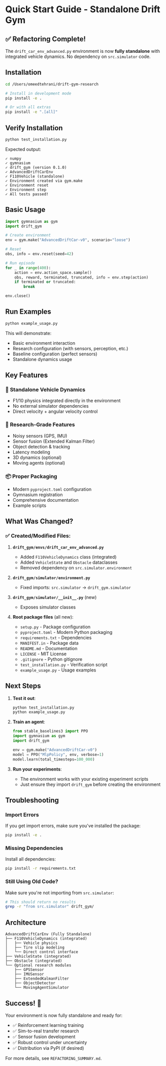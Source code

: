 # Quick Start Guide - Standalone Drift Gym

## ✅ Refactoring Complete!

The `drift_car_env_advanced.py` environment is now **fully standalone** with integrated vehicle dynamics. No dependency on `src.simulator` code.

## Installation

```bash
cd /Users/omeedtehrani/drift-gym-research

# Install in development mode
pip install -e .

# Or with all extras
pip install -e ".[all]"
```

## Verify Installation

```bash
python test_installation.py
```

Expected output:
```
✓ numpy
✓ gymnasium
✓ drift_gym (version 0.1.0)
✓ AdvancedDriftCarEnv
✓ F110Vehicle (standalone)
✓ Environment created via gym.make
✓ Environment reset
✓ Environment step
✓ All tests passed!
```

## Basic Usage

```python
import gymnasium as gym
import drift_gym

# Create environment
env = gym.make("AdvancedDriftCar-v0", scenario="loose")

# Reset
obs, info = env.reset(seed=42)

# Run episode
for _ in range(400):
    action = env.action_space.sample()
    obs, reward, terminated, truncated, info = env.step(action)
    if terminated or truncated:
        break

env.close()
```

## Run Examples

```bash
python example_usage.py
```

This will demonstrate:
- Basic environment interaction
- Research configuration (with sensors, perception, etc.)
- Baseline configuration (perfect sensors)
- Standalone dynamics usage

## Key Features

### 🔧 **Standalone Vehicle Dynamics**
- F1/10 physics integrated directly in the environment
- No external simulator dependencies
- Direct velocity + angular velocity control

### 🎯 **Research-Grade Features**
- Noisy sensors (GPS, IMU)
- Sensor fusion (Extended Kalman Filter)
- Object detection & tracking
- Latency modeling
- 3D dynamics (optional)
- Moving agents (optional)

### 📦 **Proper Packaging**
- Modern `pyproject.toml` configuration
- Gymnasium registration
- Comprehensive documentation
- Example scripts

## What Was Changed?

### ✅ Created/Modified Files:
1. **`drift_gym/envs/drift_car_env_advanced.py`**
   - Added `F110VehicleDynamics` class (integrated)
   - Added `VehicleState` and `Obstacle` dataclasses
   - Removed dependency on `src.simulator.environment`

2. **`drift_gym/simulator/environment.py`**
   - Fixed imports: `src.simulator` → `drift_gym.simulator`

3. **`drift_gym/simulator/__init__.py`** (new)
   - Exposes simulator classes

4. **Root package files** (all new):
   - `setup.py` - Package configuration
   - `pyproject.toml` - Modern Python packaging
   - `requirements.txt` - Dependencies
   - `MANIFEST.in` - Package data
   - `README.md` - Documentation
   - `LICENSE` - MIT License
   - `.gitignore` - Python gitignore
   - `test_installation.py` - Verification script
   - `example_usage.py` - Usage examples

## Next Steps

1. **Test it out**:
   ```bash
   python test_installation.py
   python example_usage.py
   ```

2. **Train an agent**:
   ```python
   from stable_baselines3 import PPO
   import gymnasium as gym
   import drift_gym
   
   env = gym.make("AdvancedDriftCar-v0")
   model = PPO("MlpPolicy", env, verbose=1)
   model.learn(total_timesteps=100_000)
   ```

3. **Run your experiments**:
   - The environment works with your existing experiment scripts
   - Just ensure they import `drift_gym` before creating the environment

## Troubleshooting

### Import Errors
If you get import errors, make sure you've installed the package:
```bash
pip install -e .
```

### Missing Dependencies
Install all dependencies:
```bash
pip install -r requirements.txt
```

### Still Using Old Code?
Make sure you're not importing from `src.simulator`:
```bash
# This should return no results
grep -r "from src.simulator" drift_gym/
```

## Architecture

```
AdvancedDriftCarEnv (Fully Standalone)
├── F110VehicleDynamics (integrated)
│   ├── Vehicle physics
│   ├── Tire slip modeling
│   └── Direct control interface
├── VehicleState (integrated)
├── Obstacle (integrated)
└── Optional research modules
    ├── GPSSensor
    ├── IMUSensor
    ├── ExtendedKalmanFilter
    ├── ObjectDetector
    └── MovingAgentSimulator
```

## Success! 🎉

Your environment is now fully standalone and ready for:
- ✅ Reinforcement learning training
- ✅ Sim-to-real transfer research
- ✅ Sensor fusion development
- ✅ Robust control under uncertainty
- ✅ Distribution via PyPI (if desired)

For more details, see `REFACTORING_SUMMARY.md`.
